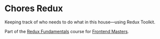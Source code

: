 # Chores Redux

Keeping track of who needs to do what in this house—using Redux Toolkit.

Part of the [Redux Fundamentals](https://stevekinney.github.io/redux-fundamentals) course for [Frontend Masters](https://frontendmasters.com).

